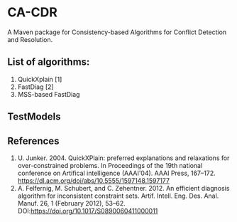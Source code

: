 # CA-CDR
A Maven package for Consistency-based Algorithms for Conflict Detection and Resolution.

## List of algorithms:
1. QuickXplain [1]
2. FastDiag [2]
3. MSS-based FastDiag

## TestModels

## References
1. U. Junker. 2004. QuickXPlain: preferred explanations and relaxations for over-constrained problems. In Proceedings of the 19th national conference on Artifical intelligence (AAAI'04). AAAI Press, 167–172. https://dl.acm.org/doi/abs/10.5555/1597148.1597177
2. A. Felfernig, M. Schubert, and C. Zehentner. 2012. An efficient diagnosis algorithm for inconsistent constraint sets. Artif. Intell. Eng. Des. Anal. Manuf. 26, 1 (February 2012), 53–62. DOI:https://doi.org/10.1017/S0890060411000011
